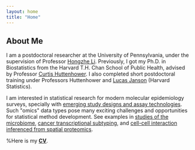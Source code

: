 ```yaml
---
layout: home
title: "Home"
---
```


## About Me
I am a postdoctoral researcher at the University of Pennsylvania, under the supervision of Professor [Hongzhe Li](http://statgene.med.upenn.edu/). Previously, I got my Ph.D. in Biostatistics from the Harvard T.H. Chan School of Public Health, advised by Professor [Curtis Huttenhower](https://huttenhower.sph.harvard.edu/). I also completed short postdoctoral training under Professors Huttenhower and [Lucas Janson](http://lucasjanson.fas.harvard.edu/) (Harvard Statistics).

I am interested in statistical research for modern molecular epidemiology surveys, specially with [emerging study designs and assay technologies](https://genomebiology.biomedcentral.com/articles/10.1186/s13059-017-1359-z). Such "omics" data types pose many exciting challenges and opportunities for statistical method development. See examples in [studies of the microbiome](https://journals.plos.org/ploscompbiol/article?id=10.1371/journal.pcbi.1008913), [cancer transcriptional subtyping](https://genomebiology.biomedcentral.com/articles/10.1186/s13059-018-1511-4), and [cell-cell interaction inferenced from spatial proteomics](https://www.gastrojournal.org/article/S0016-5085(21)03480-6/fulltext?referrer=https%3A%2F%2Fpubmed.ncbi.nlm.nih.gov%2F).

%Here is my [**<ins>CV</ins>**](./Siyuan_Ma_CV.pdf).